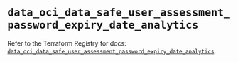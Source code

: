 # `data_oci_data_safe_user_assessment_password_expiry_date_analytics`

Refer to the Terraform Registry for docs: [`data_oci_data_safe_user_assessment_password_expiry_date_analytics`](https://registry.terraform.io/providers/hashicorp/oci/7.19.0/docs/data-sources/data_safe_user_assessment_password_expiry_date_analytics).
